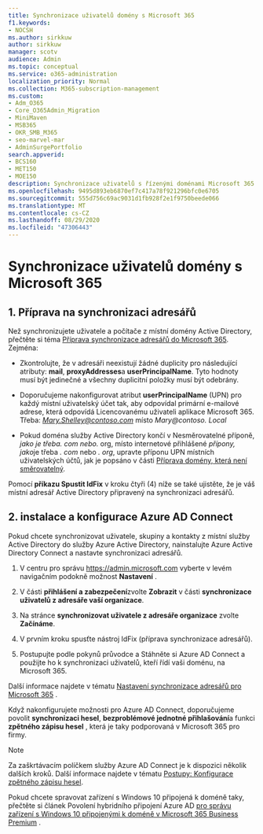 ```yaml
---
title: Synchronizace uživatelů domény s Microsoft 365
f1.keywords:
- NOCSH
ms.author: sirkkuw
author: sirkkuw
manager: scotv
audience: Admin
ms.topic: conceptual
ms.service: o365-administration
localization_priority: Normal
ms.collection: M365-subscription-management
ms.custom:
- Adm_O365
- Core_O365Admin_Migration
- MiniMaven
- MSB365
- OKR_SMB_M365
- seo-marvel-mar
- AdminSurgePortfolio
search.appverid:
- BCS160
- MET150
- MOE150
description: Synchronizace uživatelů s řízenými doménami Microsoft 365 pro firmy.
ms.openlocfilehash: 9495d893eb6870ef7c417a78f921296bfc0e6705
ms.sourcegitcommit: 555d756c69ac9031d1fb928f2e1f9750beede066
ms.translationtype: MT
ms.contentlocale: cs-CZ
ms.lasthandoff: 08/29/2020
ms.locfileid: "47306443"
---
```

# <a name="synchronize-domain-users-to-microsoft-365"></a>Synchronizace uživatelů domény s Microsoft 365

## <a name="1-prepare-for-directory-synchronization"></a>1. Příprava na synchronizaci adresářů 

Než synchronizujete uživatele a počítače z místní domény Active Directory, přečtěte si téma [Příprava synchronizace adresářů do Microsoft 365](https://docs.microsoft.com/microsoft-365/enterprise/prepare-for-directory-synchronization). Zejména:

   - Zkontrolujte, že v adresáři neexistují žádné duplicity pro následující atributy: **mail**, **proxyAddresses**a **userPrincipalName**. Tyto hodnoty musí být jedinečné a všechny duplicitní položky musí být odebrány.
   
   - Doporučujeme nakonfigurovat atribut **userPrincipalName** (UPN) pro každý místní uživatelský účet tak, aby odpovídal primární e-mailové adrese, která odpovídá Licencovanému uživateli aplikace Microsoft 365. Třeba: *Mary.Shelley@contoso.com* místo *Mary@contoso. Local*
   
   - Pokud doména služby Active Directory končí v Nesměrovatelné příponě, *jako je třeba. com nebo.* org, místo internetové přihlášené *přípony, jako*je třeba *. com* nebo *. org*, upravte příponu UPN místních uživatelských účtů, jak je popsáno v části [Příprava domény, která není směrovatelný](https://docs.microsoft.com/microsoft-365/enterprise/prepare-a-non-routable-domain-for-directory-synchronization). 

Pomocí **příkazu Spustit IdFix** v kroku čtyři (4) níže se také ujistěte, že je váš místní adresář Active Directory připravený na synchronizaci adresářů.

## <a name="2-install-and-configure-azure-ad-connect"></a>2. instalace a konfigurace Azure AD Connect

Pokud chcete synchronizovat uživatele, skupiny a kontakty z místní služby Active Directory do služby Azure Active Directory, nainstalujte Azure Active Directory Connect a nastavte synchronizaci adresářů. 

 1. V centru pro správu <a href="https://go.microsoft.com/fwlink/p/?linkid=2024339" target="_blank">https://admin.microsoft.com</a> vyberte v levém navigačním podokně možnost **Nastavení** .

 2. V části **přihlášení a zabezpečení**zvolte **Zobrazit**  v části **synchronizace uživatelů z adresáře vaší organizace**.

 3. Na stránce **synchronizovat uživatele z adresáře organizace** zvolte **Začínáme**.

 4. V prvním kroku spusťte nástroj IdFix (příprava synchronizace adresářů).

 5. Postupujte podle pokynů průvodce a Stáhněte si Azure AD Connect a použijte ho k synchronizaci uživatelů, kteří řídí vaši doménu, na Microsoft 365.


Další informace najdete v tématu [Nastavení synchronizace adresářů pro Microsoft 365](https://docs.microsoft.com/microsoft-365/enterprise/set-up-directory-synchronization) .

Když nakonfigurujete možnosti pro Azure AD Connect, doporučujeme povolit **synchronizaci hesel**, **bezproblémové jednotné přihlašování**a funkci **zpětného zápisu hesel** , která je taky podporovaná v Microsoft 365 pro firmy.

> [!NOTE]
> Za zaškrtávacím políčkem služby Azure AD Connect je k dispozici několik dalších kroků. Další informace najdete v tématu [Postupy: Konfigurace zpětného zápisu hesel](https://docs.microsoft.com/azure/active-directory/authentication/howto-sspr-writeback). 

Pokud chcete spravovat zařízení s Windows 10 připojená k doméně taky, přečtěte si článek Povolení hybridního připojení Azure AD [pro správu zařízení s Windows 10 připojenými k doméně v Microsoft 365 Business Premium](manage-windows-devices.md) . 